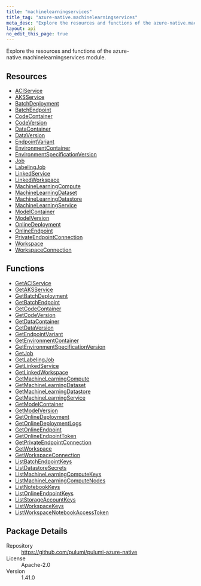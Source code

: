 ```yaml
---
title: "machinelearningservices"
title_tag: "azure-native.machinelearningservices"
meta_desc: "Explore the resources and functions of the azure-native.machinelearningservices module."
layout: api
no_edit_this_page: true
---
```


<!-- WARNING: this file was generated by Pulumi Docs Generator. -->
<!-- Do not edit by hand unless you're certain you know what you are doing! -->

Explore the resources and functions of the azure-native.machinelearningservices module.

<h2 id="resources">Resources</h2>
<ul class="api">
    <li><a href="aciservice" title="ACIService"><span class="api-symbol api-symbol--resource"></span>ACIService</a></li>
    <li><a href="aksservice" title="AKSService"><span class="api-symbol api-symbol--resource"></span>AKSService</a></li>
    <li><a href="batchdeployment" title="BatchDeployment"><span class="api-symbol api-symbol--resource"></span>BatchDeployment</a></li>
    <li><a href="batchendpoint" title="BatchEndpoint"><span class="api-symbol api-symbol--resource"></span>BatchEndpoint</a></li>
    <li><a href="codecontainer" title="CodeContainer"><span class="api-symbol api-symbol--resource"></span>CodeContainer</a></li>
    <li><a href="codeversion" title="CodeVersion"><span class="api-symbol api-symbol--resource"></span>CodeVersion</a></li>
    <li><a href="datacontainer" title="DataContainer"><span class="api-symbol api-symbol--resource"></span>DataContainer</a></li>
    <li><a href="dataversion" title="DataVersion"><span class="api-symbol api-symbol--resource"></span>DataVersion</a></li>
    <li><a href="endpointvariant" title="EndpointVariant"><span class="api-symbol api-symbol--resource"></span>EndpointVariant</a></li>
    <li><a href="environmentcontainer" title="EnvironmentContainer"><span class="api-symbol api-symbol--resource"></span>EnvironmentContainer</a></li>
    <li><a href="environmentspecificationversion" title="EnvironmentSpecificationVersion"><span class="api-symbol api-symbol--resource"></span>EnvironmentSpecificationVersion</a></li>
    <li><a href="job" title="Job"><span class="api-symbol api-symbol--resource"></span>Job</a></li>
    <li><a href="labelingjob" title="LabelingJob"><span class="api-symbol api-symbol--resource"></span>LabelingJob</a></li>
    <li><a href="linkedservice" title="LinkedService"><span class="api-symbol api-symbol--resource"></span>LinkedService</a></li>
    <li><a href="linkedworkspace" title="LinkedWorkspace"><span class="api-symbol api-symbol--resource"></span>LinkedWorkspace</a></li>
    <li><a href="machinelearningcompute" title="MachineLearningCompute"><span class="api-symbol api-symbol--resource"></span>MachineLearningCompute</a></li>
    <li><a href="machinelearningdataset" title="MachineLearningDataset"><span class="api-symbol api-symbol--resource"></span>MachineLearningDataset</a></li>
    <li><a href="machinelearningdatastore" title="MachineLearningDatastore"><span class="api-symbol api-symbol--resource"></span>MachineLearningDatastore</a></li>
    <li><a href="machinelearningservice" title="MachineLearningService"><span class="api-symbol api-symbol--resource"></span>MachineLearningService</a></li>
    <li><a href="modelcontainer" title="ModelContainer"><span class="api-symbol api-symbol--resource"></span>ModelContainer</a></li>
    <li><a href="modelversion" title="ModelVersion"><span class="api-symbol api-symbol--resource"></span>ModelVersion</a></li>
    <li><a href="onlinedeployment" title="OnlineDeployment"><span class="api-symbol api-symbol--resource"></span>OnlineDeployment</a></li>
    <li><a href="onlineendpoint" title="OnlineEndpoint"><span class="api-symbol api-symbol--resource"></span>OnlineEndpoint</a></li>
    <li><a href="privateendpointconnection" title="PrivateEndpointConnection"><span class="api-symbol api-symbol--resource"></span>PrivateEndpointConnection</a></li>
    <li><a href="workspace" title="Workspace"><span class="api-symbol api-symbol--resource"></span>Workspace</a></li>
    <li><a href="workspaceconnection" title="WorkspaceConnection"><span class="api-symbol api-symbol--resource"></span>WorkspaceConnection</a></li>
</ul>

<h2 id="functions">Functions</h2>
<ul class="api">
    <li><a href="getaciservice" title="GetACIService"><span class="api-symbol api-symbol--function"></span>GetACIService</a></li>
    <li><a href="getaksservice" title="GetAKSService"><span class="api-symbol api-symbol--function"></span>GetAKSService</a></li>
    <li><a href="getbatchdeployment" title="GetBatchDeployment"><span class="api-symbol api-symbol--function"></span>GetBatchDeployment</a></li>
    <li><a href="getbatchendpoint" title="GetBatchEndpoint"><span class="api-symbol api-symbol--function"></span>GetBatchEndpoint</a></li>
    <li><a href="getcodecontainer" title="GetCodeContainer"><span class="api-symbol api-symbol--function"></span>GetCodeContainer</a></li>
    <li><a href="getcodeversion" title="GetCodeVersion"><span class="api-symbol api-symbol--function"></span>GetCodeVersion</a></li>
    <li><a href="getdatacontainer" title="GetDataContainer"><span class="api-symbol api-symbol--function"></span>GetDataContainer</a></li>
    <li><a href="getdataversion" title="GetDataVersion"><span class="api-symbol api-symbol--function"></span>GetDataVersion</a></li>
    <li><a href="getendpointvariant" title="GetEndpointVariant"><span class="api-symbol api-symbol--function"></span>GetEndpointVariant</a></li>
    <li><a href="getenvironmentcontainer" title="GetEnvironmentContainer"><span class="api-symbol api-symbol--function"></span>GetEnvironmentContainer</a></li>
    <li><a href="getenvironmentspecificationversion" title="GetEnvironmentSpecificationVersion"><span class="api-symbol api-symbol--function"></span>GetEnvironmentSpecificationVersion</a></li>
    <li><a href="getjob" title="GetJob"><span class="api-symbol api-symbol--function"></span>GetJob</a></li>
    <li><a href="getlabelingjob" title="GetLabelingJob"><span class="api-symbol api-symbol--function"></span>GetLabelingJob</a></li>
    <li><a href="getlinkedservice" title="GetLinkedService"><span class="api-symbol api-symbol--function"></span>GetLinkedService</a></li>
    <li><a href="getlinkedworkspace" title="GetLinkedWorkspace"><span class="api-symbol api-symbol--function"></span>GetLinkedWorkspace</a></li>
    <li><a href="getmachinelearningcompute" title="GetMachineLearningCompute"><span class="api-symbol api-symbol--function"></span>GetMachineLearningCompute</a></li>
    <li><a href="getmachinelearningdataset" title="GetMachineLearningDataset"><span class="api-symbol api-symbol--function"></span>GetMachineLearningDataset</a></li>
    <li><a href="getmachinelearningdatastore" title="GetMachineLearningDatastore"><span class="api-symbol api-symbol--function"></span>GetMachineLearningDatastore</a></li>
    <li><a href="getmachinelearningservice" title="GetMachineLearningService"><span class="api-symbol api-symbol--function"></span>GetMachineLearningService</a></li>
    <li><a href="getmodelcontainer" title="GetModelContainer"><span class="api-symbol api-symbol--function"></span>GetModelContainer</a></li>
    <li><a href="getmodelversion" title="GetModelVersion"><span class="api-symbol api-symbol--function"></span>GetModelVersion</a></li>
    <li><a href="getonlinedeployment" title="GetOnlineDeployment"><span class="api-symbol api-symbol--function"></span>GetOnlineDeployment</a></li>
    <li><a href="getonlinedeploymentlogs" title="GetOnlineDeploymentLogs"><span class="api-symbol api-symbol--function"></span>GetOnlineDeploymentLogs</a></li>
    <li><a href="getonlineendpoint" title="GetOnlineEndpoint"><span class="api-symbol api-symbol--function"></span>GetOnlineEndpoint</a></li>
    <li><a href="getonlineendpointtoken" title="GetOnlineEndpointToken"><span class="api-symbol api-symbol--function"></span>GetOnlineEndpointToken</a></li>
    <li><a href="getprivateendpointconnection" title="GetPrivateEndpointConnection"><span class="api-symbol api-symbol--function"></span>GetPrivateEndpointConnection</a></li>
    <li><a href="getworkspace" title="GetWorkspace"><span class="api-symbol api-symbol--function"></span>GetWorkspace</a></li>
    <li><a href="getworkspaceconnection" title="GetWorkspaceConnection"><span class="api-symbol api-symbol--function"></span>GetWorkspaceConnection</a></li>
    <li><a href="listbatchendpointkeys" title="ListBatchEndpointKeys"><span class="api-symbol api-symbol--function"></span>ListBatchEndpointKeys</a></li>
    <li><a href="listdatastoresecrets" title="ListDatastoreSecrets"><span class="api-symbol api-symbol--function"></span>ListDatastoreSecrets</a></li>
    <li><a href="listmachinelearningcomputekeys" title="ListMachineLearningComputeKeys"><span class="api-symbol api-symbol--function"></span>ListMachineLearningComputeKeys</a></li>
    <li><a href="listmachinelearningcomputenodes" title="ListMachineLearningComputeNodes"><span class="api-symbol api-symbol--function"></span>ListMachineLearningComputeNodes</a></li>
    <li><a href="listnotebookkeys" title="ListNotebookKeys"><span class="api-symbol api-symbol--function"></span>ListNotebookKeys</a></li>
    <li><a href="listonlineendpointkeys" title="ListOnlineEndpointKeys"><span class="api-symbol api-symbol--function"></span>ListOnlineEndpointKeys</a></li>
    <li><a href="liststorageaccountkeys" title="ListStorageAccountKeys"><span class="api-symbol api-symbol--function"></span>ListStorageAccountKeys</a></li>
    <li><a href="listworkspacekeys" title="ListWorkspaceKeys"><span class="api-symbol api-symbol--function"></span>ListWorkspaceKeys</a></li>
    <li><a href="listworkspacenotebookaccesstoken" title="ListWorkspaceNotebookAccessToken"><span class="api-symbol api-symbol--function"></span>ListWorkspaceNotebookAccessToken</a></li>
</ul>

<h2 id="package-details">Package Details</h2>
<dl class="package-details">
	<dt>Repository</dt>
	<dd><a href="https://github.com/pulumi/pulumi-azure-native">https://github.com/pulumi/pulumi-azure-native</a></dd>
	<dt>License</dt>
	<dd>Apache-2.0</dd>
	<dt>Version</dt>
	<dd>1.41.0</dd>
</dl>

